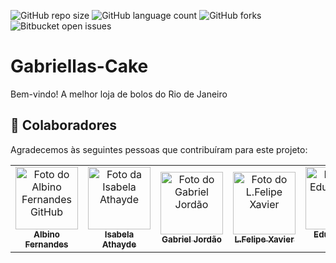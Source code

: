![GitHub repo size](https://img.shields.io/github/repo-size/iuricode/README-template?style=for-the-badge)
![GitHub language count](https://img.shields.io/github/languages/count/iuricode/README-template?style=for-the-badge)
![GitHub forks](https://img.shields.io/github/forks/iuricode/README-template?style=for-the-badge)
![Bitbucket open issues](https://img.shields.io/bitbucket/issues/iuricode/README-template?style=for-the-badge)

# Gabriellas-Cake
Bem-vindo! A melhor loja de bolos do Rio de Janeiro

## 🤝 Colaboradores

Agradecemos às seguintes pessoas que contribuíram para este projeto:

<table>
  <tr>
    <td align="center">
      <a href="https://github.com/albinosf">
        <img src="https://avatars3.githubusercontent.com/u/31936044" width="100px;" alt="Foto do Albino Fernandes GitHub"/><br>
        <sub>
          <b>Albino Fernandes</b>
        </sub>
      </a>
    </td>
    <td align="center">
      <a href="https://github.com/IsabelaAthayde">
        <img src="https://avatars.githubusercontent.com/u/100873483?v=4" width="100px;" alt="Foto da Isabela Athayde"/><br>
        <sub>
          <b>Isabela Athayde</b>
        </sub>
      </a>
    </td>
    <td align="center">
      <a href="https://github.com/jordaozz">
        <img src="https://avatars.githubusercontent.com/u/143561413?v=4" width="100px;" alt="Foto do Gabriel Jordão"/><br>
        <sub>
          <b>Gabriel Jordão</b>
        </sub>
      </a>
    </td>
  <td align="center">
      <a href="https://github.com/L-Felipe-Xavier">
        <img src="https://avatars.githubusercontent.com/u/145229778?v=4" width="100px;" alt="Foto do L.Felipe Xavier"/><br>
        <sub>
          <b> L.Felipe Xavier</b>
        </sub>
      </a>
    </td>
  <td align="center">
      <a href="https://github.com/educorretor">
        <img src="https://avatars.githubusercontent.com/u/146130375?v=4" width="100px;" alt="Foto do Eduardo da Luz"/><br>
        <sub>
          <b>Eduardo da Luz</b>
        </sub>
      </a>
    </td>
  </tr>
</table>
